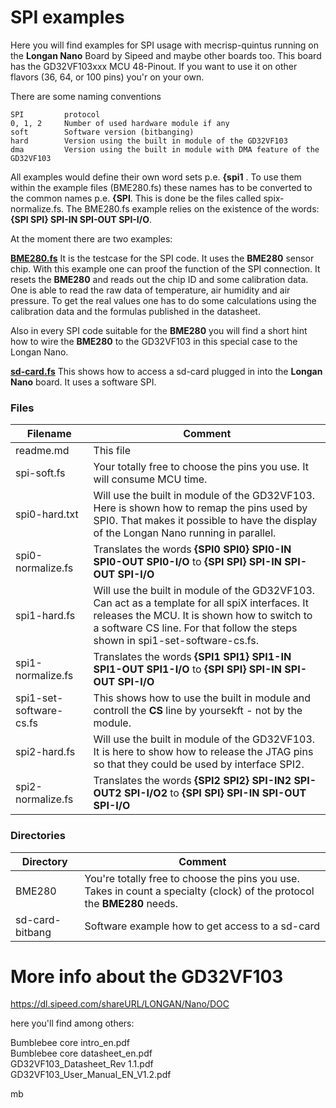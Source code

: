 # SPI examples

Here you will find examples for SPI usage with mecrisp-quintus running on the **Longan Nano** Board by Sipeed and maybe other boards too. This board has the GD32VF103xxx MCU 48-Pinout. If you want to use it on other flavors (36, 64, or 100 pins) you'r on your own.

There are some naming conventions

```
SPI         protocol
0, 1, 2     Number of used hardware module if any
soft        Software version (bitbanging)
hard        Version using the built in module of the GD32VF103
dma         Version using the built in module with DMA feature of the GD32VF103
```

All examples would define their own word sets p.e. **{spi1** . To use them within the example files (BME280.fs) these names has to be converted to the common names p.e. **{SPI**. This is done be the files called spix-normalize.fs.
The BME280.fs example relies on the existence of the words: **{SPI SPI} SPI-IN SPI-OUT SPI-I/O**.

At the moment there are two examples: 

**[BME280.fs](BME280/readme.md)** It is the testcase for the SPI code. It uses the **BME280** sensor chip. With this example one can proof the function of the SPI connection. It resets the **BME280** and reads out the chip ID and some calibration data. One is able to read the raw data of temperature, air humidity and air pressure. To get the real values one has to do some calculations using the calibration data and the formulas published in the datasheet.

Also in every SPI code suitable for the **BME280** you will find a short hint how to wire the **BME280** to the GD32VF103 in this special case to the Longan Nano.

**[sd-card.fs](sd-card-bitbang/sdcard.fs)** This shows how to access a sd-card plugged in into the **Longan Nano** board. It uses a software SPI.


### Files
| Filename | Comment |
| -------------------------- | ------------------------------------------------------------------------------------------- |
| readme.md | This file |
| spi-soft.fs             | Your totally free to choose the pins you use. It will consume MCU time.  | 
| spi0-hard.txt           | Will use the built in module of the GD32VF103. Here is shown how to remap the pins used by SPI0. That makes it possible to have the display of the Longan Nano running in parallel.  |
| spi0-normalize.fs | Translates the words **{SPI0 SPI0} SPI0-IN SPI0-OUT SPI0-I/O** to **{SPI SPI} SPI-IN SPI-OUT SPI-I/O**       
| spi1-hard.fs     | Will use the built in module of the GD32VF103. Can act as a template for all spiX interfaces. It releases the MCU.  It is shown how to switch to a software CS line. For that follow the steps shown in spi1-set-software-cs.fs.  |           
| spi1-normalize.fs | Translates the words **{SPI1 SPI1} SPI1-IN SPI1-OUT SPI1-I/O** to **{SPI SPI} SPI-IN SPI-OUT SPI-I/O**
| spi1-set-software-cs.fs | This shows how to use the built in module and controll the **CS** line by yoursekft - not by the module. |
| spi2-hard.fs| Will use the built in module of the GD32VF103. It is here to show how to release the JTAG pins so that they could be used by interface SPI2.  |
| spi2-normalize.fs | Translates the words **{SPI2 SPI2} SPI-IN2 SPI-OUT2 SPI-I/O2** to **{SPI SPI} SPI-IN SPI-OUT SPI-I/O**


### Directories 
| Directory | Comment |
| ------------------ | ---
| BME280 | You're totally free to choose the pins you use. Takes in count a specialty (clock) of the protocol the **BME280** needs.  |
| sd-card-bitbang | Software example how to get access to a sd-card  |

# More info about the GD32VF103

https://dl.sipeed.com/shareURL/LONGAN/Nano/DOC

here you'll find among others:

Bumblebee core intro_en.pdf  
Bumblebee core datasheet_en.pdf  
GD32VF103_Datasheet_Rev 1.1.pdf  
GD32VF103_User_Manual_EN_V1.2.pdf  



mb
